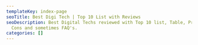 ```yaml
---
templateKey: index-page
seoTitle: Best Digi Tech | Top 10 List with Reviews
seoDescription: Best Digital Techs reviewed with Top 10 list, Table, Pros and
  Cons and sometimes FAQ's.
categories: []
---
```

